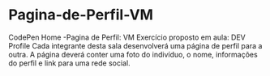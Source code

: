 # Pagina-de-Perfil-VM
CodePen Home -Pagina de Perfil: VM
Exercício proposto em aula:
DEV Profile
Cada integrante desta sala desenvolverá uma página de perfil para a outra. 
A página deverá conter uma foto do indivíduo, o nome, informações do perfil e link para uma rede social.
